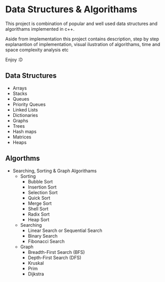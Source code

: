 # Data Structures & Algorithams

This project is combination of popular and well used data structures and algorithams implemented in c++.

Aside from implementation this project contains description, step by step explanantion of implementation, visual ilustration of algorithams, time and space complexity analysis etc

Enjoy :D

## Data Structures

- Arrays
- Stacks
- Queues
- Priority Queues
- Linked Lists
- Dictionaries
- Graphs
- Trees
- Hash maps
- Matrices
- Heaps

## Algorthms 

- Searching, Sorting & Graph Algorithams
  - Sorting
    - Bubble Sort 
    - Insertion Sort
    - Selection  Sort
    - Quick Sort
    - Merge Sort
    - Shell Sort
    - Radix Sort
    - Heap Sort
  - Searching
    - Linear Search or Sequential Search  
    - Binary Search
    - Fibonacci Search
  - Graph
    - Breadth-First Search (BFS)
    - Depth-First Search (DFS)
    - Kruskal
    - Prim
    - Dijkstra
